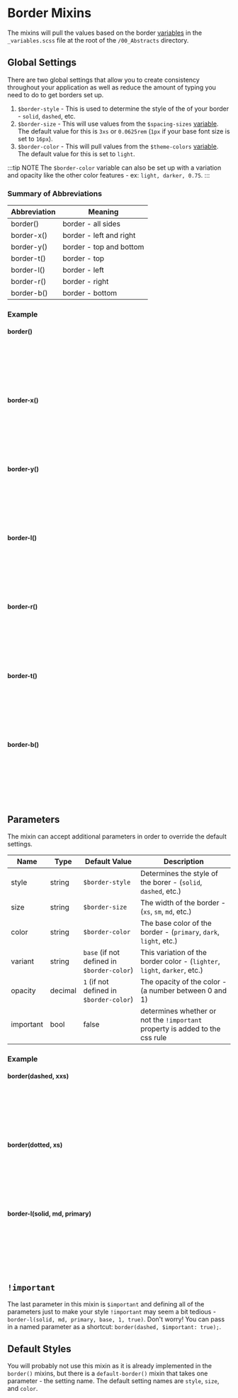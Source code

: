 # Border Mixins

The mixins will pull the values based on the border [variables](/framework/documentation/variables.html#borders) in the `_variables.scss` file at the root of the `/00_Abstracts` directory.

## Global Settings

There are two global settings that allow you to create consistency throughout your application as well as reduce the amount of typing you need to do to get borders set up.

1. `$border-style` - This is used to determine the style of the of your border - `solid`, `dashed`, etc.
2. `$border-size` - This will use values from the  `$spacing-sizes` [variable](/framework/documentation/variables.html#spacing). The default value for this is `3xs` or `0.0625rem` (`1px` if your base font size is set to `16px`).
3. `$border-color` - This will pull values from the `$theme-colors` [variable](/framework/documentation/variables.html#colors). The default value for this is set to `light`.

:::tip NOTE
The `$border-color` variable can also be set up with a variation and opacity like the other color features - ex: `light, darker, 0.75`.
:::

### Summary of Abbreviations

Abbreviation | Meaning
-- | --
border() | border - all sides
border-x() | border - left and right
border-y() | border - top and bottom
border-t() | border - top
border-l() | border - left
border-r() | border - right
border-b() | border - bottom

### Example

<div class="grid-wrap col-3">
    <div>
        <h4>border()</h4>
        <div style="width:100%; height:100px" class="shadow-xs border-3xs bg-white"></div>
    </div>
    <div>
        <h4>border-x()</h4>
        <div style="width:100%; height:100px" class="shadow-xs border-x-3xs bg-white"></div>
    </div>
    <div>
        <h4>border-y()</h4>
        <div style="width:100%; height:100px" class="shadow-xs border-y-3xs bg-white"></div>
    </div>
    <div>
        <h4>border-l()</h4>
        <div style="width:100%; height:100px" class="shadow-xs border-l-3xs bg-white"></div>
    </div>
    <div>
        <h4>border-r()</h4>
        <div style="width:100%; height:100px" class="shadow-xs border-r-3xs bg-white"></div>
    </div>
    <div>
        <h4>border-t()</h4>
        <div style="width:100%; height:100px" class="shadow-xs border-t-3xs bg-white"></div>
    </div>
    <div>
        <h4>border-b()</h4>
        <div style="width:100%; height:100px" class="shadow-xs border-b-3xs bg-white"></div>
    </div>
</div>

## Parameters

The mixin can accept additional parameters in order to override the default settings.

Name | Type | Default Value | Description
-- | -- | -- | --
style | string | `$border-style` | Determines the style of the borer - (`solid`, `dashed`, etc.)
size | string | `$border-size` | The width of the border - (`xs`, `sm`, `md`, etc.)
color | string | `$border-color` | The base color of the border - (`primary`, `dark`, `light`, etc.)
variant | string | `base` (if not defined in `$border-color`) | This variation of the border color - (`lighter`, `light`, `darker`, etc.)
opacity | decimal | `1` (if not defined in `$border-color`) | The opacity of the color - (a number between 0 and 1)
important | bool | false | determines whether or not the `!important` property is added to the css rule

### Example

<div class="grid-wrap col-3">
    <div>
        <h4>border(dashed, xxs)</h4>
        <div style="width:100%; height:100px" class="shadow-xs border-dashed bg-white"></div>
    </div>
    <div>
        <h4>border(dotted, xs)</h4>
        <div style="width:100%; height:100px" class="shadow-xs border-dotted bg-white"></div>
    </div>
    <div>
        <h4>border-l(solid, md, primary)</h4>
        <div style="width:100%; height:100px" class="shadow-xs border-l-primary bg-white"></div>
    </div>
</div>

## `!important`

The last parameter in this mixin is `$important` and defining all of the parameters just to make your style `!important` may seem a bit tedious - `border-l(solid, md, primary, base, 1, true)`. Don't worry! You can pass in a named parameter as a shortcut: `border(dashed, $important: true);`.

## Default Styles

You will probably not use this mixin as it is already implemented in the `border()` mixins, but there is a `default-border()` mixin that takes one parameter - the setting name. The default setting names are `style`, `size`, and `color`.
